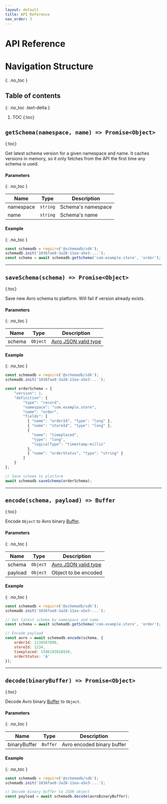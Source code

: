 ```yaml
---
layout: default
title: API Reference
nav_order: 3
---
```


# API Reference

# Navigation Structure
{: .no_toc }

## Table of contents
{: .no_toc .text-delta }

1. TOC
{:toc}

## `getSchema(namespace, name) => Promise<Object>`
{:toc}

Get latest schema version for a given namespace and name. It caches versions in memory, so it only fetches from the API the first time any schema is used.

#### Parameters
{: .no_toc }

| Name | Type | Description |
| ---- | ---- | ----------- |
| namespace | `string` | Schema's namespace |
| name | `string` | Schema's name |

#### Example
{: .no_toc }

```js
const schemadb = require('@schemadb/sdk');
schemadb.init('1036fae0-3a28-11ea-a5e3-...');
const schema = await schemadb.getSchema('com.example.store', 'order');
```

---------------

## `saveSchema(schema) => Promise<Object>`
{:toc}

Save new Avro schema to platform. Will fail if version already exists.

#### Parameters
{: .no_toc }

| Name | Type | Description |
| ---- | ---- | ----------- |
| schema | `Object` | [Avro JSON valid type](https://avro.apache.org/docs/current/spec.html#schemas) |

#### Example
{: .no_toc }

```js
const schemadb = require('@schemadb/sdk');
schemadb.init('1036fae0-3a28-11ea-a5e3-...');

const orderSchema = {
	"version": 1,
	"definition": {
		"type": "record",
		"namespace": "com.example.store",
		"name": "order",
		"fields": [
          { "name": "orderId", "type": "long" },
          { "name": "storeId", "type": "long" },
          {
          	"name": "timeplaced",
           	"type": "long",
          	"logicalType": "timestamp-millis" 
          },
          { "name": "orderStatus", "type": "string" }
        ]
	}
};

// Save schema to platform
await schemadb.saveSchema(orderSchema);
```

---------------

## `encode(schema, payload) => Buffer`
{:toc}

Encode `Object` to Avro binary [Buffer](https://nodejs.org/api/buffer.html).

#### Parameters
{: .no_toc }

| Name | Type | Description |
| ---- | ---- | ----------- |
| schema | `Object` | [Avro JSON valid type](https://avro.apache.org/docs/current/spec.html#schemas) |
| payload | `Object` | Object to be encoded |

#### Example
{: .no_toc }

```js
const schemadb = require('@schemadb/sdk');
schemadb.init('1036fae0-3a28-11ea-a5e3-...');

// Get latest schema by namespace and name
const schema = await schemadb.getSchema('com.example.store', 'order');

// Encode payload
const avro = await schemadb.encode(schema, {
    orderId: 1234567890,
    storeId: 1234,
    timeplaced: 1586193018930,
    orderStatus: 'A'
});
```
---------------

## `decode(binaryBuffer) => Promise<Object>`
{:toc}

Decode Avro binary [Buffer](https://nodejs.org/api/buffer.html) to `Object`.

#### Parameters
{: .no_toc }

| Name | Type | Description |
| ---- | ---- | ----------- |
| binaryBuffer | `Buffer` | Avro encoded binary buffer |

#### Example
{: .no_toc }

```js
const schemadb = require('@schemadb/sdk');
schemadb.init('1036fae0-3a28-11ea-a5e3-...');

// Decode binary buffer to JSON object
const payload = await schemadb.decode(avroBinaryBuffer);
```
